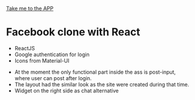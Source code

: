 [Take me to the APP](https://fb-clone-8129f.firebaseapp.com)

# Facebook clone with React
- ReactJS
- Google authentication for login
- Icons from Material-UI

* At the moment the only functional part inside the ass is post-input, where user can post after login.
* The layout had the similar look as the site were created during that time.
* Widget on the right side as chat alternative